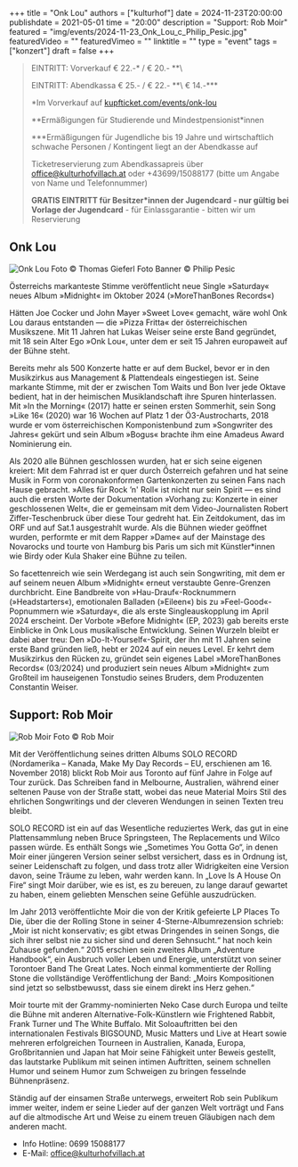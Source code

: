 +++
title = "Onk Lou"
authors = ["kulturhof"]
date = 2024-11-23T20:00:00
publishdate = 2021-05-01
time = "20:00"
description = "Support: Rob Moir"
featured = "img/events/2024-11-23_Onk_Lou_c_Philip_Pesic.jpg"
featuredVideo = ""
featuredVimeo = ""
linktitle = ""
type = "event"
tags = ["konzert"]
draft = false
+++

> EINTRITT: Vorverkauf € 22.-\* / € 20.- *\*\
> 
> EINTRITT: Abendkassa € 25.- / € 22.- *\*\ € 14.-\*\*\*
>
> \*Im Vorverkauf auf [kupfticket.com/events/onk-lou](https://kupfticket.com/events/onk-lou)
>
> \*\*Ermäßigungen für Studierende und Mindestpensionist\*innen
> 
> \*\*\*Ermäßigungen für Jugendliche bis 19 Jahre und wirtschaftlich schwache Personen / Kontingent liegt an der Abendkasse auf
>
> Ticketreservierung zum Abendkassapreis über office@kulturhofvillach.at oder +43699/15088177 (bitte um Angabe von Name und Telefonnummer) 
>
> **GRATIS EINTRITT für Besitzer\*innen der Jugendcard - nur gültig bei Vorlage der Jugendcard** - für Einlassgarantie - bitten wir um Reservierung

## Onk Lou

![Onk Lou](/img/events/2024-11-23_Onk_Lou_c_Thomas_Gieferl.jpg)
Foto © Thomas Gieferl 
Foto Banner © Philip Pesic

Österreichs markanteste Stimme veröffentlicht neue Single »Saturday«
neues Album »Midnight« im Oktober 2024 (»MoreThanBones Records«)

Hätten Joe Cocker und John Mayer »Sweet Love« gemacht, wäre wohl Onk Lou daraus entstanden —  die »Pizza Fritta« der österreichischen Musikszene. Mit 11 Jahren hat Lukas Weiser seine erste Band gegründet, mit 18 sein Alter Ego »Onk Lou«, unter dem er seit 15 Jahren europaweit auf der Bühne steht. 

Bereits mehr als 500 Konzerte hatte er auf dem Buckel, bevor er in den Musikzirkus aus Management & Plattendeals eingestiegen ist. Seine markante Stimme, mit der er zwischen Tom Waits und Bon Iver jede Oktave bedient, hat in der heimischen Musiklandschaft ihre Spuren hinterlassen. Mit »In the Morning« (2017) hatte er seinen ersten Sommerhit, sein Song »Like 16« (2020) war 16 Wochen auf Platz 1 der Ö3-Austrocharts, 2018 wurde er vom österreichischen Komponistenbund zum »Songwriter des Jahres« gekürt und sein Album »Bogus« brachte ihm eine Amadeus Award Nominierung ein. 

Als 2020 alle Bühnen geschlossen wurden, hat er sich seine eigenen kreiert: Mit dem Fahrrad ist er quer durch Österreich gefahren und hat seine Musik in Form von coronakonformen Gartenkonzerten zu seinen Fans nach Hause gebracht. »Alles für Rock ’n' Roll« ist nicht nur sein Spirit — es sind auch die ersten Worte der Dokumentation »Vorhang zu: Konzerte in einer geschlossenen Welt«, die er gemeinsam mit dem Video-Journalisten Robert Ziffer-Teschenbruck über diese Tour gedreht hat. Ein Zeitdokument, das im ORF und auf Sat.1 ausgestrahlt wurde. Als die Bühnen wieder geöffnet wurden, performte er mit dem Rapper »Dame« auf der Mainstage des Novarocks und tourte von Hamburg bis Paris um sich mit Künstler*innen wie Birdy oder Kula Shaker eine Bühne zu teilen.

So facettenreich wie sein Werdegang ist auch sein Songwriting, mit dem er auf seinem neuen Album »Midnight« erneut verstaubte Genre-Grenzen durchbricht. Eine Bandbreite von »Hau-Drauf«-Rocknummern (»Headstarters«), emotionalen Balladen (»Eileen«) bis zu »Feel-Good«-Popnummern wie »Saturday«, die als erste Singleauskopplung im April 2024 erscheint. Der Vorbote »Before Midnight« (EP, 2023) gab bereits erste Einblicke in Onk Lous musikalische Entwicklung. Seinen Wurzeln bleibt er dabei aber treu: Den »Do-It-Yourself«-Spirit, der ihn mit 11 Jahren seine erste Band gründen ließ, hebt er 2024 auf ein neues Level. Er kehrt dem Musikzirkus den Rücken zu, gründet sein eigenes Label »MoreThanBones Records« (03/2024) und produziert sein neues Album »Midnight« zum Großteil im hauseigenen Tonstudio seines Bruders, dem Produzenten Constantin Weiser.

## Support: Rob Moir

![Rob Moir](/img/events/2024-11-23_rob-moir.jpgg)
Foto © Rob Moir

Mit der Veröffentlichung seines dritten Albums SOLO RECORD (Nordamerika – Kanada, Make My Day Records – EU, erschienen am 16. November 2018) blickt Rob Moir aus Toronto auf fünf Jahre in Folge auf Tour zurück. Das Schreiben fand in Melbourne, Australien, während einer seltenen Pause von der Straße statt, wobei das neue Material Moirs Stil des ehrlichen Songwritings und der cleveren Wendungen in seinen Texten treu bleibt.

SOLO RECORD ist ein auf das Wesentliche reduziertes Werk, das gut in eine Plattensammlung neben Bruce Springsteen, The Replacements und Wilco passen würde. Es enthält Songs wie „Sometimes You Gotta Go“, in denen Moir einer jüngeren Version seiner selbst versichert, dass es in Ordnung ist, seiner Leidenschaft zu folgen, und dass trotz aller Widrigkeiten eine Version davon, seine Träume zu leben, wahr werden kann. In „Love Is A House On Fire“ singt Moir darüber, wie es ist, es zu bereuen, zu lange darauf gewartet zu haben, einem geliebten Menschen seine Gefühle auszudrücken.

Im Jahr 2013 veröffentlichte Moir die von der Kritik gefeierte LP Places To Die, über die der Rolling Stone in seiner 4-Sterne-Albumrezension schrieb: „Moir ist nicht konservativ; es gibt etwas Dringendes in seinen Songs, die sich ihrer selbst nie zu sicher sind und deren Sehnsucht.“ hat noch kein Zuhause gefunden.“
2015 erschien sein zweites Album „Adventure Handbook“, ein Ausbruch voller Leben und Energie, unterstützt von seiner Torontoer Band The Great Lates. Noch einmal kommentierte der Rolling Stone die vollständige Veröffentlichung der Band: „Moirs Kompositionen sind jetzt so selbstbewusst, dass sie einem direkt ins Herz gehen.“

Moir tourte mit der Grammy-nominierten Neko Case durch Europa und teilte die Bühne mit anderen Alternative-Folk-Künstlern wie Frightened Rabbit, Frank Turner und The White Buffalo. Mit Soloauftritten bei den internationalen Festivals BIGSOUND, Music Matters und Live at Heart sowie mehreren erfolgreichen Tourneen in Australien, Kanada, Europa, Großbritannien und Japan hat Moir seine Fähigkeit unter Beweis gestellt, das lautstarke Publikum mit seinen intimen Auftritten, seinem schnellen Humor und seinem Humor zum Schweigen zu bringen fesselnde Bühnenpräsenz.

Ständig auf der einsamen Straße unterwegs, erweitert Rob sein Publikum immer weiter, indem er seine Lieder auf der ganzen Welt vorträgt und Fans auf die altmodische Art und Weise zu einem treuen Gläubigen nach dem anderen macht.



- Info Hotline: 0699 15088177 
- E-Mail: office@kulturhofvillach.at
